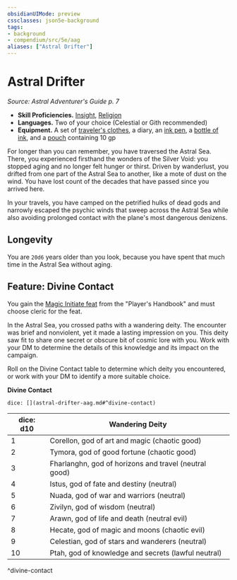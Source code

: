 ```yaml
---
obsidianUIMode: preview
cssclasses: json5e-background
tags:
- background
- compendium/src/5e/aag
aliases: ["Astral Drifter"]
---
```

# Astral Drifter
*Source: Astral Adventurer's Guide p. 7*  

- **Skill Proficiencies.** [Insight](/Systems/5e/rules/skills.md#Insight), [Religion](/Systems/5e/rules/skills.md#Religion)  
- **Languages.** Two of your choice (Celestial or Gith recommended)  
- **Equipment.** A set of [traveler's clothes](/Systems/5e/items/travelers-clothes.md), a diary, an [ink pen](/Systems/5e/items/ink-pen.md), a [bottle of ink](/Systems/5e/items/ink-1-ounce-bottle.md), and a [pouch](/Systems/5e/items/pouch.md) containing 10 gp  

For longer than you can remember, you have traversed the Astral Sea. There, you experienced firsthand the wonders of the Silver Void: you stopped aging and no longer felt hunger or thirst. Driven by wanderlust, you drifted from one part of the Astral Sea to another, like a mote of dust on the wind. You have lost count of the decades that have passed since you arrived here.

In your travels, you have camped on the petrified hulks of dead gods and narrowly escaped the psychic winds that sweep across the Astral Sea while also avoiding prolonged contact with the plane's most dangerous denizens.

## Longevity

You are `20d6` years older than you look, because you have spent that much time in the Astral Sea without aging.

## Feature: Divine Contact

You gain the [Magic Initiate feat](/Systems/5e/feats/magic-initiate.md) from the "Player's Handbook" and must choose cleric for the feat.

In the Astral Sea, you crossed paths with a wandering deity. The encounter was brief and nonviolent, yet it made a lasting impression on you. This deity saw fit to share one secret or obscure bit of cosmic lore with you. Work with your DM to determine the details of this knowledge and its impact on the campaign.

Roll on the Divine Contact table to determine which deity you encountered, or work with your DM to identify a more suitable choice.

**Divine Contact**

`dice: [](astral-drifter-aag.md#^divine-contact)`

| dice: d10 | Wandering Deity |
|-----------|-----------------|
| 1 | Corellon, god of art and magic (chaotic good) |
| 2 | Tymora, god of good fortune (chaotic good) |
| 3 | Fharlanghn, god of horizons and travel (neutral good) |
| 4 | Istus, god of fate and destiny (neutral) |
| 5 | Nuada, god of war and warriors (neutral) |
| 6 | Zivilyn, god of wisdom (neutral) |
| 7 | Arawn, god of life and death (neutral evil) |
| 8 | Hecate, god of magic and moons (chaotic evil) |
| 9 | Celestian, god of stars and wanderers (neutral) |
| 10 | Ptah, god of knowledge and secrets (lawful neutral) |
^divine-contact